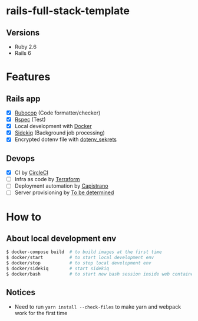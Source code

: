 # rails-full-stack-template

## Versions

- Ruby 2.6
- Rails 6

# Features

## Rails app

- [x] [Rubocop](https://github.com/rubocop-hq/rubocop) (Code formatter/checker)
- [x] [Rspec](https://rspec.info/) (Test)
- [x] Local development with [Docker](https://www.docker.com/)
- [x] [Sidekiq](https://github.com/mperham/sidekiq) (Background job processing)
- [x] Encrypted dotenv file with [dotenv_sekrets](https://github.com/mikamai/dotenv_sekrets)

## Devops

- [x] CI by [CircleCI](https://circleci.com/)
- [ ] Infra as code by [Terraform](http://terraform.io/)
- [ ] Deployment automation by [Capistrano](https://capistranorb.com/)
- [ ] Server provisioning by [To be determined](#)

# How to

## About local development env

```bash
$ docker-compose build  # to build images at the first time
$ docker/start          # to start local development env
$ docker/stop           # to stop local development env
$ docker/sidekiq        # start sidekiq
$ docker/bash           # to start new bash session inside web container
```

## Notices

- Need to run `yarn install --check-files` to make yarn and webpack work for the first time
